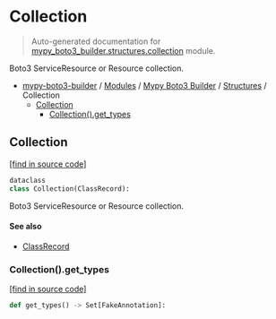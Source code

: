 # Collection

> Auto-generated documentation for [mypy_boto3_builder.structures.collection](https://github.com/vemel/mypy_boto3_builder/blob/master/mypy_boto3_builder/structures/collection.py) module.

Boto3 ServiceResource or Resource collection.

- [mypy-boto3-builder](../../README.md#mypy_boto3_builder) / [Modules](../../MODULES.md#mypy-boto3-builder-modules) / [Mypy Boto3 Builder](../index.md#mypy-boto3-builder) / [Structures](index.md#structures) / Collection
    - [Collection](#collection)
        - [Collection().get_types](#collectionget_types)

## Collection

[[find in source code]](https://github.com/vemel/mypy_boto3_builder/blob/master/mypy_boto3_builder/structures/collection.py#L15)

```python
dataclass
class Collection(ClassRecord):
```

Boto3 ServiceResource or Resource collection.

#### See also

- [ClassRecord](class_record.md#classrecord)

### Collection().get_types

[[find in source code]](https://github.com/vemel/mypy_boto3_builder/blob/master/mypy_boto3_builder/structures/collection.py#L32)

```python
def get_types() -> Set[FakeAnnotation]:
```
